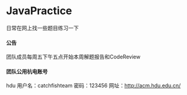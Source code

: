 # JavaPractice
日常在网上找一些题目练习一下

#### 公告
团队成员每周五下午五点开始本周解题报告和CodeReview

#### 团队公用杭电账号
hdu
用户名：catchfishteam
密码：123456
网址：http://acm.hdu.edu.cn/
